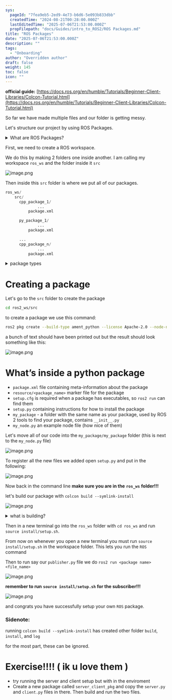 ```yaml
---
sys:
  pageId: "7fea9eb5-2ed9-4e73-b6d6-5e093b833dbb"
  createdTime: "2024-08-21T00:28:00.000Z"
  lastEditedTime: "2025-07-06T21:53:00.000Z"
  propFilepath: "docs/Guides/intro_to_ROS2/ROS Packages.md"
title: "ROS Packages"
date: "2025-07-06T21:53:00.000Z"
description: ""
tags:
  - "Onboarding"
author: "Overridden author"
draft: false
weight: 145
toc: false
icon: ""
---
```


**official guide:** [https://docs.ros.org/en/humble/Tutorials/Beginner-Client-Libraries/Colcon-Tutorial.html](https://docs.ros.org/en/humble/Tutorials/Beginner-Client-Libraries/Colcon-Tutorial.html)

So far we have made multiple files and our folder is getting messy.

Let's structure our project by using ROS Packages.

<details>
      <summary>What are ROS Packages?</summary>
      ROS Packages are, as the name implies, packages of code that are highly sharable between ROS developers.
  </details>

First, we need to create a ROS workspace.

We do this by making 2 folders one inside another. I am calling my workspace `ros_ws` and the folder inside it `src`

![image.png](https://prod-files-secure.s3.us-west-2.amazonaws.com/d518164a-d88e-44d1-a4ee-3adb3bd8bce0/70706947-fd18-4537-a67b-e12946812d31/image.png?X-Amz-Algorithm=AWS4-HMAC-SHA256&X-Amz-Content-Sha256=UNSIGNED-PAYLOAD&X-Amz-Credential=ASIAZI2LB4662XROMHEA%2F20250725%2Fus-west-2%2Fs3%2Faws4_request&X-Amz-Date=20250725T091354Z&X-Amz-Expires=3600&X-Amz-Security-Token=IQoJb3JpZ2luX2VjEBkaCXVzLXdlc3QtMiJIMEYCIQDI49WG6XPcPjyukilDsxnrDB%2FzoaY%2FnomaRDsVS9HcEgIhAKUh3HgJozVcGK7Q3G%2FXVJOW6HasitAwA6g7pJdeA1AiKv8DCEIQABoMNjM3NDIzMTgzODA1IgwtlaG6V4dmB1kgBOYq3AOVyfDqHP4GaMWnMQSpHbj4vd4P8b3anKWU6Fi7P1s0BZi3MhylHTyKJO%2Fdb6BVZ7KLl8yVIlqyYzoyalpp9B%2FykUbknhjr3BYycY%2FooovW%2BHKlL5Ojaq36ArEq4H%2FbeMsnu%2FSDTyLK2FFMTiPF8Hn%2BuZcpy2S73HmmieEEkhROCKOpiox1pkSvDU2HYhutIJz8vN%2BAMJEZFXOvxRVsmb5coIl3W%2BKmy2act8CWptn8BLSDpNdHuMuDFDXBlOwOvYi1sqJUXA3cJfMorAhVLq9Ez2KVFAdUSIdV9hFRkDZqKwE9CORDtEhqHyXj%2FgjR3er9qWx70eaSlJTDx%2FV4W7zELywpiWbjtuQH257%2FQYmStkfrInhQGjWhlpbNJgHM0arDsKn7Hmu2%2Bbp5h%2BIAXJYLbz36SxMqNkjKFDOFHvar1J7EEqs1jXAKlAwQ5eyEdLlxYhgvbAXIOgV6UIWF%2Bp%2FqWxkjQCYqlF8RMeoyJ8RqR57GOuK0FuroQbxsdp1jEdwXX1eMdlqPIplEWKPH7OIv4FNFj2pSV2a9w4etLd%2FbZIiUoPoP7TcedqrTgIDKIp%2BfG0bCCfPF33qGr5%2B517AwcB8s%2FGsTRGxnd6iwuH7%2FKkFqqesaTH15GmiFYzDKjY3EBjqkAXu%2BlBDgzSDVo%2BX2EqTa6Li28YR6w0pEcNQ3fykh6EhIvm50BySKwSMKdj%2Bc7xKycD3lS%2BDOGKP7VLrSFuvtLULULi%2F7WMnjUwInVtN9%2B2bezCpdtYlX7lnI9vubMC4BYrhL2oCk%2FmeUs9Tp2Vlj2SQm%2F6iuv3N6bRWGzfA%2B9X735bmj0qTWb6Trq4ZCkz7RQ1eaIJGgM%2FdFCszTwOPRK3OrM38b&X-Amz-Signature=734ac43f72aed20f1d823e0f3e0d08233d06e1d6d6f4cf4b470b60119094a10f&X-Amz-SignedHeaders=host&x-amz-checksum-mode=ENABLED&x-id=GetObject)

Then inside this `src` folder is where we put all of our packages.

```python
ros_ws/
    src/
      cpp_package_1/
		      ...
          package.xml

      py_package_1/
		      ...
          package.xml

      ...
      cpp_package_n/
		      ...
          package.xml

```

<details>

<summary>package types</summary>

packages can be either `C++` or python.

the intern file structure is different for each but for this guide we will stick to creating python packages

</details>

# Creating a package

Let's go to the `src` folder to create the package

```bash
cd ros2_ws/src
```

to create a package we use this command:

```bash
ros2 pkg create --build-type ament_python --license Apache-2.0 --node-name my_node my_package
```

a bunch of text should have been printed out but the result should look something like this:

![image.png](https://prod-files-secure.s3.us-west-2.amazonaws.com/d518164a-d88e-44d1-a4ee-3adb3bd8bce0/e6cf1e3f-8512-4a3e-b131-079f800bf3e8/image.png?X-Amz-Algorithm=AWS4-HMAC-SHA256&X-Amz-Content-Sha256=UNSIGNED-PAYLOAD&X-Amz-Credential=ASIAZI2LB4662XROMHEA%2F20250725%2Fus-west-2%2Fs3%2Faws4_request&X-Amz-Date=20250725T091354Z&X-Amz-Expires=3600&X-Amz-Security-Token=IQoJb3JpZ2luX2VjEBkaCXVzLXdlc3QtMiJIMEYCIQDI49WG6XPcPjyukilDsxnrDB%2FzoaY%2FnomaRDsVS9HcEgIhAKUh3HgJozVcGK7Q3G%2FXVJOW6HasitAwA6g7pJdeA1AiKv8DCEIQABoMNjM3NDIzMTgzODA1IgwtlaG6V4dmB1kgBOYq3AOVyfDqHP4GaMWnMQSpHbj4vd4P8b3anKWU6Fi7P1s0BZi3MhylHTyKJO%2Fdb6BVZ7KLl8yVIlqyYzoyalpp9B%2FykUbknhjr3BYycY%2FooovW%2BHKlL5Ojaq36ArEq4H%2FbeMsnu%2FSDTyLK2FFMTiPF8Hn%2BuZcpy2S73HmmieEEkhROCKOpiox1pkSvDU2HYhutIJz8vN%2BAMJEZFXOvxRVsmb5coIl3W%2BKmy2act8CWptn8BLSDpNdHuMuDFDXBlOwOvYi1sqJUXA3cJfMorAhVLq9Ez2KVFAdUSIdV9hFRkDZqKwE9CORDtEhqHyXj%2FgjR3er9qWx70eaSlJTDx%2FV4W7zELywpiWbjtuQH257%2FQYmStkfrInhQGjWhlpbNJgHM0arDsKn7Hmu2%2Bbp5h%2BIAXJYLbz36SxMqNkjKFDOFHvar1J7EEqs1jXAKlAwQ5eyEdLlxYhgvbAXIOgV6UIWF%2Bp%2FqWxkjQCYqlF8RMeoyJ8RqR57GOuK0FuroQbxsdp1jEdwXX1eMdlqPIplEWKPH7OIv4FNFj2pSV2a9w4etLd%2FbZIiUoPoP7TcedqrTgIDKIp%2BfG0bCCfPF33qGr5%2B517AwcB8s%2FGsTRGxnd6iwuH7%2FKkFqqesaTH15GmiFYzDKjY3EBjqkAXu%2BlBDgzSDVo%2BX2EqTa6Li28YR6w0pEcNQ3fykh6EhIvm50BySKwSMKdj%2Bc7xKycD3lS%2BDOGKP7VLrSFuvtLULULi%2F7WMnjUwInVtN9%2B2bezCpdtYlX7lnI9vubMC4BYrhL2oCk%2FmeUs9Tp2Vlj2SQm%2F6iuv3N6bRWGzfA%2B9X735bmj0qTWb6Trq4ZCkz7RQ1eaIJGgM%2FdFCszTwOPRK3OrM38b&X-Amz-Signature=4a4329d705770cd4a7eb82017e44729efa647e1c6dc87278fe96501fa4e10b37&X-Amz-SignedHeaders=host&x-amz-checksum-mode=ENABLED&x-id=GetObject)

# What’s inside a python package

- `package.xml` file containing meta-information about the package
- `resource/<package_name>` marker file for the package
- `setup.cfg` is required when a package has executables, so `ros2 run` can find them
- `setup.py` containing instructions for how to install the package
- `my_package` - a folder with the same name as your package, used by ROS 2 tools to find your package, contains `__init__.py`
- `my_node.py` an example node file (how nice of them)

Let's move all of our code into the `my_package/my_package` folder (this is next to the `my_node.py` file)

![image.png](https://prod-files-secure.s3.us-west-2.amazonaws.com/d518164a-d88e-44d1-a4ee-3adb3bd8bce0/9ce58f11-0da9-4d3e-b86d-506a9685d378/image.png?X-Amz-Algorithm=AWS4-HMAC-SHA256&X-Amz-Content-Sha256=UNSIGNED-PAYLOAD&X-Amz-Credential=ASIAZI2LB4662XROMHEA%2F20250725%2Fus-west-2%2Fs3%2Faws4_request&X-Amz-Date=20250725T091354Z&X-Amz-Expires=3600&X-Amz-Security-Token=IQoJb3JpZ2luX2VjEBkaCXVzLXdlc3QtMiJIMEYCIQDI49WG6XPcPjyukilDsxnrDB%2FzoaY%2FnomaRDsVS9HcEgIhAKUh3HgJozVcGK7Q3G%2FXVJOW6HasitAwA6g7pJdeA1AiKv8DCEIQABoMNjM3NDIzMTgzODA1IgwtlaG6V4dmB1kgBOYq3AOVyfDqHP4GaMWnMQSpHbj4vd4P8b3anKWU6Fi7P1s0BZi3MhylHTyKJO%2Fdb6BVZ7KLl8yVIlqyYzoyalpp9B%2FykUbknhjr3BYycY%2FooovW%2BHKlL5Ojaq36ArEq4H%2FbeMsnu%2FSDTyLK2FFMTiPF8Hn%2BuZcpy2S73HmmieEEkhROCKOpiox1pkSvDU2HYhutIJz8vN%2BAMJEZFXOvxRVsmb5coIl3W%2BKmy2act8CWptn8BLSDpNdHuMuDFDXBlOwOvYi1sqJUXA3cJfMorAhVLq9Ez2KVFAdUSIdV9hFRkDZqKwE9CORDtEhqHyXj%2FgjR3er9qWx70eaSlJTDx%2FV4W7zELywpiWbjtuQH257%2FQYmStkfrInhQGjWhlpbNJgHM0arDsKn7Hmu2%2Bbp5h%2BIAXJYLbz36SxMqNkjKFDOFHvar1J7EEqs1jXAKlAwQ5eyEdLlxYhgvbAXIOgV6UIWF%2Bp%2FqWxkjQCYqlF8RMeoyJ8RqR57GOuK0FuroQbxsdp1jEdwXX1eMdlqPIplEWKPH7OIv4FNFj2pSV2a9w4etLd%2FbZIiUoPoP7TcedqrTgIDKIp%2BfG0bCCfPF33qGr5%2B517AwcB8s%2FGsTRGxnd6iwuH7%2FKkFqqesaTH15GmiFYzDKjY3EBjqkAXu%2BlBDgzSDVo%2BX2EqTa6Li28YR6w0pEcNQ3fykh6EhIvm50BySKwSMKdj%2Bc7xKycD3lS%2BDOGKP7VLrSFuvtLULULi%2F7WMnjUwInVtN9%2B2bezCpdtYlX7lnI9vubMC4BYrhL2oCk%2FmeUs9Tp2Vlj2SQm%2F6iuv3N6bRWGzfA%2B9X735bmj0qTWb6Trq4ZCkz7RQ1eaIJGgM%2FdFCszTwOPRK3OrM38b&X-Amz-Signature=d4d8d0440067380391f050ff9c5fd48412cabba8c921736a777d8bc4597cc899&X-Amz-SignedHeaders=host&x-amz-checksum-mode=ENABLED&x-id=GetObject)

To register all the new files we added open `setup.py` and put in the following:

![image.png](https://prod-files-secure.s3.us-west-2.amazonaws.com/d518164a-d88e-44d1-a4ee-3adb3bd8bce0/1cd7c262-4cae-4496-9d75-c178537d24a2/image.png?X-Amz-Algorithm=AWS4-HMAC-SHA256&X-Amz-Content-Sha256=UNSIGNED-PAYLOAD&X-Amz-Credential=ASIAZI2LB4662XROMHEA%2F20250725%2Fus-west-2%2Fs3%2Faws4_request&X-Amz-Date=20250725T091354Z&X-Amz-Expires=3600&X-Amz-Security-Token=IQoJb3JpZ2luX2VjEBkaCXVzLXdlc3QtMiJIMEYCIQDI49WG6XPcPjyukilDsxnrDB%2FzoaY%2FnomaRDsVS9HcEgIhAKUh3HgJozVcGK7Q3G%2FXVJOW6HasitAwA6g7pJdeA1AiKv8DCEIQABoMNjM3NDIzMTgzODA1IgwtlaG6V4dmB1kgBOYq3AOVyfDqHP4GaMWnMQSpHbj4vd4P8b3anKWU6Fi7P1s0BZi3MhylHTyKJO%2Fdb6BVZ7KLl8yVIlqyYzoyalpp9B%2FykUbknhjr3BYycY%2FooovW%2BHKlL5Ojaq36ArEq4H%2FbeMsnu%2FSDTyLK2FFMTiPF8Hn%2BuZcpy2S73HmmieEEkhROCKOpiox1pkSvDU2HYhutIJz8vN%2BAMJEZFXOvxRVsmb5coIl3W%2BKmy2act8CWptn8BLSDpNdHuMuDFDXBlOwOvYi1sqJUXA3cJfMorAhVLq9Ez2KVFAdUSIdV9hFRkDZqKwE9CORDtEhqHyXj%2FgjR3er9qWx70eaSlJTDx%2FV4W7zELywpiWbjtuQH257%2FQYmStkfrInhQGjWhlpbNJgHM0arDsKn7Hmu2%2Bbp5h%2BIAXJYLbz36SxMqNkjKFDOFHvar1J7EEqs1jXAKlAwQ5eyEdLlxYhgvbAXIOgV6UIWF%2Bp%2FqWxkjQCYqlF8RMeoyJ8RqR57GOuK0FuroQbxsdp1jEdwXX1eMdlqPIplEWKPH7OIv4FNFj2pSV2a9w4etLd%2FbZIiUoPoP7TcedqrTgIDKIp%2BfG0bCCfPF33qGr5%2B517AwcB8s%2FGsTRGxnd6iwuH7%2FKkFqqesaTH15GmiFYzDKjY3EBjqkAXu%2BlBDgzSDVo%2BX2EqTa6Li28YR6w0pEcNQ3fykh6EhIvm50BySKwSMKdj%2Bc7xKycD3lS%2BDOGKP7VLrSFuvtLULULi%2F7WMnjUwInVtN9%2B2bezCpdtYlX7lnI9vubMC4BYrhL2oCk%2FmeUs9Tp2Vlj2SQm%2F6iuv3N6bRWGzfA%2B9X735bmj0qTWb6Trq4ZCkz7RQ1eaIJGgM%2FdFCszTwOPRK3OrM38b&X-Amz-Signature=23f88bc01c85b1050609f2dcb58005da4ae77e8c202cb851e15f778d7033128d&X-Amz-SignedHeaders=host&x-amz-checksum-mode=ENABLED&x-id=GetObject)

Now back in the command line **make sure you are in the** **`ros_ws`** **folder!!!**

let's build our package with `colcon build --symlink-install`

![image.png](https://prod-files-secure.s3.us-west-2.amazonaws.com/d518164a-d88e-44d1-a4ee-3adb3bd8bce0/2f2a0d27-b173-48fd-b189-5f5c0ce65619/image.png?X-Amz-Algorithm=AWS4-HMAC-SHA256&X-Amz-Content-Sha256=UNSIGNED-PAYLOAD&X-Amz-Credential=ASIAZI2LB4662XROMHEA%2F20250725%2Fus-west-2%2Fs3%2Faws4_request&X-Amz-Date=20250725T091354Z&X-Amz-Expires=3600&X-Amz-Security-Token=IQoJb3JpZ2luX2VjEBkaCXVzLXdlc3QtMiJIMEYCIQDI49WG6XPcPjyukilDsxnrDB%2FzoaY%2FnomaRDsVS9HcEgIhAKUh3HgJozVcGK7Q3G%2FXVJOW6HasitAwA6g7pJdeA1AiKv8DCEIQABoMNjM3NDIzMTgzODA1IgwtlaG6V4dmB1kgBOYq3AOVyfDqHP4GaMWnMQSpHbj4vd4P8b3anKWU6Fi7P1s0BZi3MhylHTyKJO%2Fdb6BVZ7KLl8yVIlqyYzoyalpp9B%2FykUbknhjr3BYycY%2FooovW%2BHKlL5Ojaq36ArEq4H%2FbeMsnu%2FSDTyLK2FFMTiPF8Hn%2BuZcpy2S73HmmieEEkhROCKOpiox1pkSvDU2HYhutIJz8vN%2BAMJEZFXOvxRVsmb5coIl3W%2BKmy2act8CWptn8BLSDpNdHuMuDFDXBlOwOvYi1sqJUXA3cJfMorAhVLq9Ez2KVFAdUSIdV9hFRkDZqKwE9CORDtEhqHyXj%2FgjR3er9qWx70eaSlJTDx%2FV4W7zELywpiWbjtuQH257%2FQYmStkfrInhQGjWhlpbNJgHM0arDsKn7Hmu2%2Bbp5h%2BIAXJYLbz36SxMqNkjKFDOFHvar1J7EEqs1jXAKlAwQ5eyEdLlxYhgvbAXIOgV6UIWF%2Bp%2FqWxkjQCYqlF8RMeoyJ8RqR57GOuK0FuroQbxsdp1jEdwXX1eMdlqPIplEWKPH7OIv4FNFj2pSV2a9w4etLd%2FbZIiUoPoP7TcedqrTgIDKIp%2BfG0bCCfPF33qGr5%2B517AwcB8s%2FGsTRGxnd6iwuH7%2FKkFqqesaTH15GmiFYzDKjY3EBjqkAXu%2BlBDgzSDVo%2BX2EqTa6Li28YR6w0pEcNQ3fykh6EhIvm50BySKwSMKdj%2Bc7xKycD3lS%2BDOGKP7VLrSFuvtLULULi%2F7WMnjUwInVtN9%2B2bezCpdtYlX7lnI9vubMC4BYrhL2oCk%2FmeUs9Tp2Vlj2SQm%2F6iuv3N6bRWGzfA%2B9X735bmj0qTWb6Trq4ZCkz7RQ1eaIJGgM%2FdFCszTwOPRK3OrM38b&X-Amz-Signature=9cc06a91381641eec2bc67eeded1768e90b0c7dad68839ef56d4f772c49af905&X-Amz-SignedHeaders=host&x-amz-checksum-mode=ENABLED&x-id=GetObject)

<details>

<summary>what is building?</summary>

if you are a CS major at Rose-Hulman you will learn the answer to this in CSSE132

but TLDR; is it combines all the code files into one program that can be run easily 

</details>

Then in a new terminal go into the `ros_ws` folder with `cd ros_ws` and run `source install/setup.sh`. 

From now on whenever you open a new terminal you must run `source install/setup.sh` in the workspace folder. This lets you run the `ROS` command

Then to run say our `publisher.py` file we do `ros2 run <package name> <file_name>`

![image.png](https://prod-files-secure.s3.us-west-2.amazonaws.com/d518164a-d88e-44d1-a4ee-3adb3bd8bce0/4f4b1219-3a44-4632-aa0a-ce3471699f59/image.png?X-Amz-Algorithm=AWS4-HMAC-SHA256&X-Amz-Content-Sha256=UNSIGNED-PAYLOAD&X-Amz-Credential=ASIAZI2LB4662XROMHEA%2F20250725%2Fus-west-2%2Fs3%2Faws4_request&X-Amz-Date=20250725T091354Z&X-Amz-Expires=3600&X-Amz-Security-Token=IQoJb3JpZ2luX2VjEBkaCXVzLXdlc3QtMiJIMEYCIQDI49WG6XPcPjyukilDsxnrDB%2FzoaY%2FnomaRDsVS9HcEgIhAKUh3HgJozVcGK7Q3G%2FXVJOW6HasitAwA6g7pJdeA1AiKv8DCEIQABoMNjM3NDIzMTgzODA1IgwtlaG6V4dmB1kgBOYq3AOVyfDqHP4GaMWnMQSpHbj4vd4P8b3anKWU6Fi7P1s0BZi3MhylHTyKJO%2Fdb6BVZ7KLl8yVIlqyYzoyalpp9B%2FykUbknhjr3BYycY%2FooovW%2BHKlL5Ojaq36ArEq4H%2FbeMsnu%2FSDTyLK2FFMTiPF8Hn%2BuZcpy2S73HmmieEEkhROCKOpiox1pkSvDU2HYhutIJz8vN%2BAMJEZFXOvxRVsmb5coIl3W%2BKmy2act8CWptn8BLSDpNdHuMuDFDXBlOwOvYi1sqJUXA3cJfMorAhVLq9Ez2KVFAdUSIdV9hFRkDZqKwE9CORDtEhqHyXj%2FgjR3er9qWx70eaSlJTDx%2FV4W7zELywpiWbjtuQH257%2FQYmStkfrInhQGjWhlpbNJgHM0arDsKn7Hmu2%2Bbp5h%2BIAXJYLbz36SxMqNkjKFDOFHvar1J7EEqs1jXAKlAwQ5eyEdLlxYhgvbAXIOgV6UIWF%2Bp%2FqWxkjQCYqlF8RMeoyJ8RqR57GOuK0FuroQbxsdp1jEdwXX1eMdlqPIplEWKPH7OIv4FNFj2pSV2a9w4etLd%2FbZIiUoPoP7TcedqrTgIDKIp%2BfG0bCCfPF33qGr5%2B517AwcB8s%2FGsTRGxnd6iwuH7%2FKkFqqesaTH15GmiFYzDKjY3EBjqkAXu%2BlBDgzSDVo%2BX2EqTa6Li28YR6w0pEcNQ3fykh6EhIvm50BySKwSMKdj%2Bc7xKycD3lS%2BDOGKP7VLrSFuvtLULULi%2F7WMnjUwInVtN9%2B2bezCpdtYlX7lnI9vubMC4BYrhL2oCk%2FmeUs9Tp2Vlj2SQm%2F6iuv3N6bRWGzfA%2B9X735bmj0qTWb6Trq4ZCkz7RQ1eaIJGgM%2FdFCszTwOPRK3OrM38b&X-Amz-Signature=03d9dcba00833b2161f8bd799e72f155f27bf0f533edb7c099310fdcf2eab282&X-Amz-SignedHeaders=host&x-amz-checksum-mode=ENABLED&x-id=GetObject)

**remember to run** **`source install/setup.sh`** **for the subscriber!!!**

![image.png](https://prod-files-secure.s3.us-west-2.amazonaws.com/d518164a-d88e-44d1-a4ee-3adb3bd8bce0/02121119-dad4-49ec-8356-c956108b4243/image.png?X-Amz-Algorithm=AWS4-HMAC-SHA256&X-Amz-Content-Sha256=UNSIGNED-PAYLOAD&X-Amz-Credential=ASIAZI2LB4662XROMHEA%2F20250725%2Fus-west-2%2Fs3%2Faws4_request&X-Amz-Date=20250725T091354Z&X-Amz-Expires=3600&X-Amz-Security-Token=IQoJb3JpZ2luX2VjEBkaCXVzLXdlc3QtMiJIMEYCIQDI49WG6XPcPjyukilDsxnrDB%2FzoaY%2FnomaRDsVS9HcEgIhAKUh3HgJozVcGK7Q3G%2FXVJOW6HasitAwA6g7pJdeA1AiKv8DCEIQABoMNjM3NDIzMTgzODA1IgwtlaG6V4dmB1kgBOYq3AOVyfDqHP4GaMWnMQSpHbj4vd4P8b3anKWU6Fi7P1s0BZi3MhylHTyKJO%2Fdb6BVZ7KLl8yVIlqyYzoyalpp9B%2FykUbknhjr3BYycY%2FooovW%2BHKlL5Ojaq36ArEq4H%2FbeMsnu%2FSDTyLK2FFMTiPF8Hn%2BuZcpy2S73HmmieEEkhROCKOpiox1pkSvDU2HYhutIJz8vN%2BAMJEZFXOvxRVsmb5coIl3W%2BKmy2act8CWptn8BLSDpNdHuMuDFDXBlOwOvYi1sqJUXA3cJfMorAhVLq9Ez2KVFAdUSIdV9hFRkDZqKwE9CORDtEhqHyXj%2FgjR3er9qWx70eaSlJTDx%2FV4W7zELywpiWbjtuQH257%2FQYmStkfrInhQGjWhlpbNJgHM0arDsKn7Hmu2%2Bbp5h%2BIAXJYLbz36SxMqNkjKFDOFHvar1J7EEqs1jXAKlAwQ5eyEdLlxYhgvbAXIOgV6UIWF%2Bp%2FqWxkjQCYqlF8RMeoyJ8RqR57GOuK0FuroQbxsdp1jEdwXX1eMdlqPIplEWKPH7OIv4FNFj2pSV2a9w4etLd%2FbZIiUoPoP7TcedqrTgIDKIp%2BfG0bCCfPF33qGr5%2B517AwcB8s%2FGsTRGxnd6iwuH7%2FKkFqqesaTH15GmiFYzDKjY3EBjqkAXu%2BlBDgzSDVo%2BX2EqTa6Li28YR6w0pEcNQ3fykh6EhIvm50BySKwSMKdj%2Bc7xKycD3lS%2BDOGKP7VLrSFuvtLULULi%2F7WMnjUwInVtN9%2B2bezCpdtYlX7lnI9vubMC4BYrhL2oCk%2FmeUs9Tp2Vlj2SQm%2F6iuv3N6bRWGzfA%2B9X735bmj0qTWb6Trq4ZCkz7RQ1eaIJGgM%2FdFCszTwOPRK3OrM38b&X-Amz-Signature=26e692b0126a927375d223be899fee0621c17706faefd992b412b6b012518d09&X-Amz-SignedHeaders=host&x-amz-checksum-mode=ENABLED&x-id=GetObject)

and congrats you have successfully setup your own `ROS` package.

### Sidenote:

running `colcon build --symlink-install` has created other folder `build`, `install`, and `log`

for the most part, these can be ignored.

# Exercise!!!! ( ik u love them )

- try running the server and client setup but with in the enviroment
- Create a new package called `server_client_pkg` and copy the `server.py` and `client.py` files in there. Then build and run the two files.
